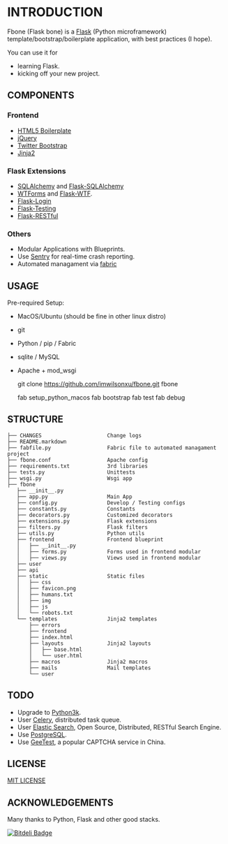 # INTRODUCTION

Fbone (Flask bone) is a [Flask](http://flask.pocoo.org) (Python microframework) template/bootstrap/boilerplate application, with best practices (I hope).

You can use it for

- learning Flask.
- kicking off your new project.

## COMPONENTS

### Frontend

- [HTML5 Boilerplate](https://github.com/h5bp/html5-boilerplate)
- [jQuery](http://jquery.com/)
- [Twitter Bootstrap](https://github.com/twitter/bootstrap)
- [Jinja2](http://jinja.pocoo.org/docs/dev/)

### Flask Extensions

- [SQLAlchemy](http://www.sqlalchemy.org) and [Flask-SQLAlchemy](http://flask-sqlalchemy.pocoo.org)
- [WTForms](http://wtforms.readthedocs.io) and [Flask-WTF](https://flask-wtf.readthedocs.io).
- [Flask-Login](https://flask-login.readthedocs.io)
- [Flask-Testing](https://pythonhosted.org/Flask-Testing/)
- [Flask-RESTful](http://flask-restful-cn.readthedocs.io/)

### Others

- Modular Applications with Blueprints.
- Use [Sentry](https://getsentry.com) for real-time crash reporting.
- Automated managament via [fabric](http://flask.pocoo.org/docs/patterns/fabric/)

## USAGE

Pre-required Setup:

- MacOS/Ubuntu (should be fine in other linux distro)
- git
- Python / pip / Fabric
- sqlite / MySQL
- Apache + mod_wsgi

  git clone https://github.com/imwilsonxu/fbone.git fbone

  fab setup_python_macos
  fab bootstrap
  fab test
  fab debug

## STRUCTURE

    ├── CHANGES                     Change logs
    ├── README.markdown
    ├── fabfile.py                  Fabric file to automated managament project
    ├── fbone.conf                  Apache config
    ├── requirements.txt            3rd libraries
    ├── tests.py                    Unittests
    ├── wsgi.py                     Wsgi app
    ├── fbone
       ├── __init__.py
       ├── app.py                   Main App
       ├── config.py                Develop / Testing configs
       ├── constants.py             Constants
       ├── decorators.py            Customized decorators
       ├── extensions.py            Flask extensions
       ├── filters.py               Flask filters
       ├── utils.py                 Python utils
       ├── frontend                 Frontend blueprint
       │   ├── __init__.py
       │   ├── forms.py             Forms used in frontend modular
       │   ├── views.py             Views used in frontend modular
       ├── user
       ├── api
       ├── static                   Static files
       │   ├── css
       │   ├── favicon.png
       │   ├── humans.txt
       │   ├── img
       │   ├── js
       │   └── robots.txt
       └── templates                Jinja2 templates
           ├── errors
           ├── frontend
           ├── index.html
           ├── layouts              Jinja2 layouts
           │   ├── base.html
           │   └── user.html
           ├── macros               Jinja2 macros
           ├── mails                Mail templates
           └── user

## TODO

- Upgrade to [Python3k](https://www.python.org/download/releases/3.0/).
- User [Celery](http://celeryproject.org), distributed task queue.
- User [Elastic Search](https://github.com/elastic/elasticsearch), Open Source, Distributed, RESTful Search Engine.
- Use [PostgreSQL](https://www.postgresql.org).
- Use [GeeTest](http://www.geetest.com), a popular CAPTCHA service in China.

## LICENSE

[MIT LICENSE](http://www.tldrlegal.com/license/mit-license)

## ACKNOWLEDGEMENTS

Many thanks to Python, Flask and other good stacks.

[![Bitdeli Badge](https://d2weczhvl823v0.cloudfront.net/imwilsonxu/fbone/trend.png)](https://bitdeli.com/free "Bitdeli Badge")
